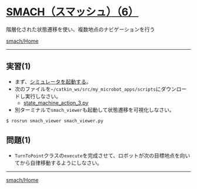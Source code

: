 # [SMACH（スマッシュ）（6）](http://wiki.ros.org/smach)

階層化された状態遷移を使い、複数地点のナビゲーションを行う

[smach/Home](Home.md)

---

## 実習(1)

- まず、[シミュレータを起動する](../stage_simulator/stage_simulator_01.md)。
- 次のファイルを`~/catkin_ws/src/my_microbot_apps/scripts`にダウンロードし実行しなさい。
  - [state_machine_action_3.py](https://raw.githubusercontent.com/KMiyawaki/lectures/master/ros/smach/state_machine_action_3.py)
- 別ターミナルで`smach_viewer`も起動して状態遷移を可視化しなさい。

```shell
$ rosrun smach_viewer smach_viewer.py
```

## 問題(1)

- `TurnToPoint`クラスの`execute`を完成させて、ロボットが次の目標地点を向いてから自律移動するようにしなさい。

---

[smach/Home](Home.md)
